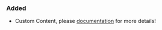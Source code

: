 ### Added

- Custom Content, please <a href="https://github.com/ani-memes/AMII/tree/customAssets#custom-assets">
  documentation</a> for more details!
